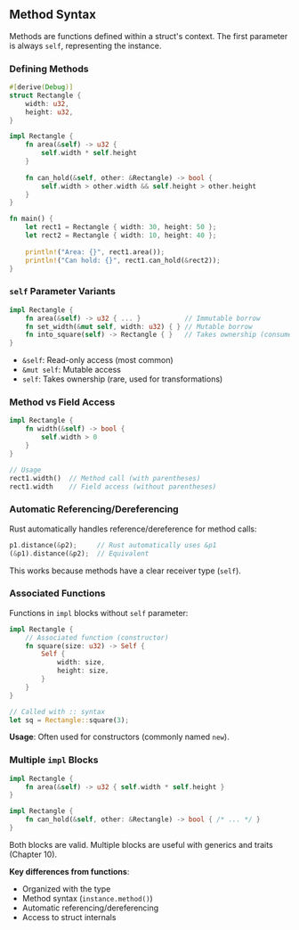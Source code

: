 ## Method Syntax

Methods are functions defined within a struct's context. The first parameter is always `self`, representing the instance.

### Defining Methods

```rust
#[derive(Debug)]
struct Rectangle {
    width: u32,
    height: u32,
}

impl Rectangle {
    fn area(&self) -> u32 {
        self.width * self.height
    }
    
    fn can_hold(&self, other: &Rectangle) -> bool {
        self.width > other.width && self.height > other.height
    }
}

fn main() {
    let rect1 = Rectangle { width: 30, height: 50 };
    let rect2 = Rectangle { width: 10, height: 40 };
    
    println!("Area: {}", rect1.area());
    println!("Can hold: {}", rect1.can_hold(&rect2));
}
```

### `self` Parameter Variants

```rust
impl Rectangle {
    fn area(&self) -> u32 { ... }           // Immutable borrow
    fn set_width(&mut self, width: u32) { } // Mutable borrow  
    fn into_square(self) -> Rectangle { }   // Takes ownership (consumes)
}
```

- `&self`: Read-only access (most common)
- `&mut self`: Mutable access
- `self`: Takes ownership (rare, used for transformations)

### Method vs Field Access

```rust
impl Rectangle {
    fn width(&self) -> bool {
        self.width > 0
    }
}

// Usage
rect1.width()  // Method call (with parentheses)
rect1.width    // Field access (without parentheses)
```

### Automatic Referencing/Dereferencing

Rust automatically handles reference/dereference for method calls:

```rust
p1.distance(&p2);     // Rust automatically uses &p1
(&p1).distance(&p2);  // Equivalent
```

This works because methods have a clear receiver type (`self`).

### Associated Functions

Functions in `impl` blocks without `self` parameter:

```rust
impl Rectangle {
    // Associated function (constructor)
    fn square(size: u32) -> Self {
        Self {
            width: size,
            height: size,
        }
    }
}

// Called with :: syntax
let sq = Rectangle::square(3);
```

**Usage**: Often used for constructors (commonly named `new`).

### Multiple `impl` Blocks

```rust
impl Rectangle {
    fn area(&self) -> u32 { self.width * self.height }
}

impl Rectangle {
    fn can_hold(&self, other: &Rectangle) -> bool { /* ... */ }
}
```

Both blocks are valid. Multiple blocks are useful with generics and traits (Chapter 10).

**Key differences from functions**:
- Organized with the type
- Method syntax (`instance.method()`)
- Automatic referencing/dereferencing
- Access to struct internals

[enums]: ch06-00-enums.html
[trait-objects]: ch18-02-trait-objects.md
[public]: ch07-03-paths-for-referring-to-an-item-in-the-module-tree.html#exposing-paths-with-the-pub-keyword
[modules]: ch07-02-defining-modules-to-control-scope-and-privacy.html
